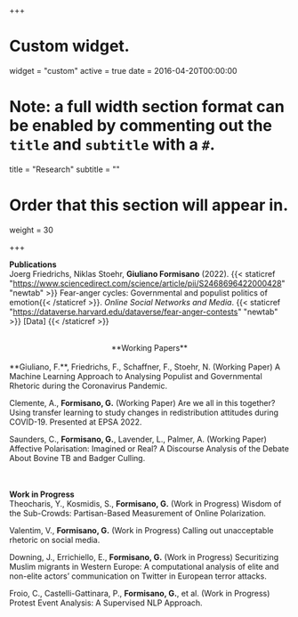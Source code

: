 
+++
# Custom widget.
widget = "custom"
active = true
date = 2016-04-20T00:00:00

# Note: a full width section format can be enabled by commenting out the `title` and `subtitle` with a `#`.
title = "Research"
subtitle = ""

# Order that this section will appear in.
weight = 30

+++

**Publications**
<br>
Joerg Friedrichs, Niklas Stoehr, **Giuliano Formisano** (2022). {{< staticref "https://www.sciencedirect.com/science/article/pii/S2468696422000428" "newtab" >}} Fear-anger cycles: Governmental and populist politics of emotion{{< /staticref >}}. *Online Social Networks and Media*. {{< staticref "https://dataverse.harvard.edu/dataverse/fear-anger-contests" "newtab" >}} [Data] {{< /staticref >}}
<br>
<br>

<center> 
  **Working Papers**
</center> 
<br>
**Giuliano, F.**, Friedrichs, F., Schaffner, F., Stoehr, N. (Working Paper) A Machine Learning Approach to Analysing Populist and Governmental Rhetoric during the Coronavirus Pandemic. <br>

Clemente, A., **Formisano, G.** (Working Paper) Are we all in this together? Using transfer learning to study changes in redistribution attitudes during COVID-19. Presented at EPSA 2022. <br>

Saunders, C., **Formisano, G.**, Lavender, L., Palmer, A. (Working Paper) Affective Polarisation: Imagined or Real? A Discourse Analysis of the Debate About Bovine TB and Badger Culling. <br>
<br>
<br>

**Work in Progress**
<br>
Theocharis, Y., Kosmidis, S., **Formisano, G.** (Work in Progress) Wisdom of the Sub-Crowds: Partisan-Based Measurement of Online Polarization. <br>

Valentim, V., **Formisano, G.** (Work in Progress) Calling out unacceptable rhetoric on social media. <br>

Downing, J., Errichiello, E., **Formisano, G.** (Work in Progress) Securitizing Muslim migrants in Western Europe: A computational analysis of elite and non-elite actors’ communication on Twitter in European terror attacks. <br>

Froio, C., Castelli-Gattinara, P., **Formisano, G.**, et al. (Work in Progress) Protest Event Analysis: A Supervised NLP Approach.  <br>
<br>
